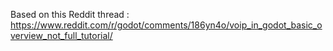 Based on this Reddit thread : https://www.reddit.com/r/godot/comments/186yn4o/voip_in_godot_basic_overview_not_full_tutorial/
